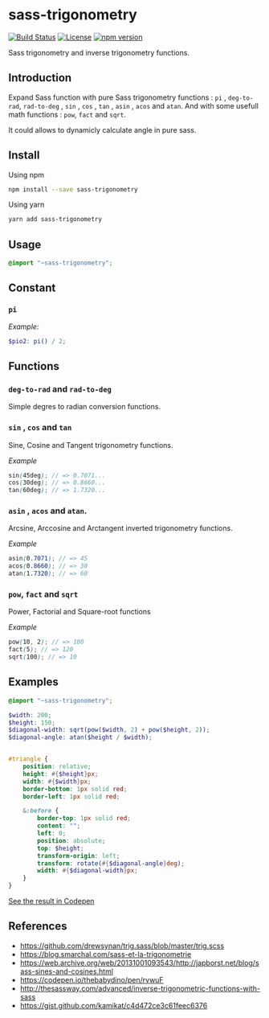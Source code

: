 # sass-trigonometry

[![Build Status](https://travis-ci.org/gbprod/sass-trigonometry.svg?branch=master)](https://travis-ci.org/gbprod/sass-trigonometry)
[![License](https://img.shields.io/badge/licence-WTFPL-blue.svg)](http://www.wtfpl.net/)
[![npm version](https://img.shields.io/npm/v/sass-trigonometry.svg?style=flat)](https://www.npmjs.com/package/sass-trigonometry)

Sass trigonometry and inverse trigonometry functions.

## Introduction

Expand Sass function with pure Sass trigonometry functions : `pi` , `deg-to-rad`, `rad-to-deg` , `sin` , `cos` , `tan` , `asin` , `acos` and `atan`.
And with some usefull math functions : `pow`, `fact` and `sqrt`.

It could allows to dynamicly calculate angle in pure sass.

## Install

Using npm
```bash
npm install --save sass-trigonometry
```

Using yarn
```bash
yarn add sass-trigonometry
```

## Usage

```scss
@import "~sass-trigonometry";
```

## Constant

### `pi`

_Example:_
```scss
$pio2: pi() / 2;
```

## Functions

### `deg-to-rad` and `rad-to-deg`
Simple degres to radian conversion functions.

### `sin` , `cos` and `tan`

Sine, Cosine and Tangent trigonometry functions.

_Example_
```scss
sin(45deg); // => 0.7071...
cos(30deg); // => 0.8660...
tan(60deg); // => 1.7320...
```

### `asin` , `acos` and `atan`.

Arcsine, Arccosine and Arctangent inverted trigonometry functions.

_Example_
```scss
asin(0.7071); // => 45
acos(0.8660); // => 30
atan(1.7320); // => 60
```

### `pow`, `fact` and `sqrt`

Power, Factorial and Square-root functions

_Example_
```scss
pow(10, 2); // => 100
fact(5); // => 120
sqrt(100); // => 10
```

## Examples

```scss
@import "~sass-trigonometry";

$width: 200;
$height: 150;
$diagonal-width: sqrt(pow($width, 2) + pow($height, 2));
$diagonal-angle: atan($height / $width);


#triangle {
    position: relative;
    height: #{$height}px;
    width: #{$width}px;
    border-bottom: 1px solid red;
    border-left: 1px solid red;

    &:before {
        border-top: 1px solid red;
        content: "";
        left: 0;
        position: absolute;
        top: $height;
        transform-origin: left;
        transform: rotate(#{$diagonal-angle}deg);
        width: #{$diagonal-width}px;
    }
}
```

[See the result in Codepen](https://codepen.io/gbprod/pen/ZEYyzJM)

## References
 * https://github.com/drewsynan/trig.sass/blob/master/trig.scss
 * https://blog.smarchal.com/sass-et-la-trigonometrie
 * https://web.archive.org/web/20131001093543/http://japborst.net/blog/sass-sines-and-cosines.html
 * https://codepen.io/thebabydino/pen/rvwuF
 * http://thesassway.com/advanced/inverse-trigonometric-functions-with-sass
 * https://gist.github.com/kamikat/c4d472ce3c61feec6376